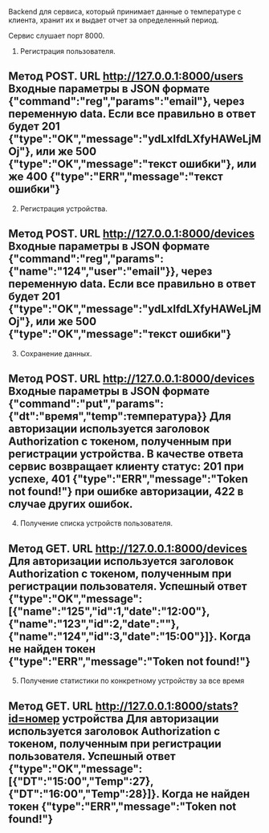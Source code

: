 Backend для сервиса, который принимает данные о температуре с клиента, хранит их и выдает отчет за определенный период.

Сервис слушает порт 8000.

1. Регистрация пользователя.

Метод POST. URL http://127.0.0.1:8000/users
Входные параметры в JSON формате {"command":"reg","params":"email"}, через переменную data. Если все правильно в ответ будет 201 {"type":"OK","message":"ydLxIfdLXfyHAWeLjMOj"}, или же 500 {"type":"OK","message":"текст ошибки"}, или же 400 {"type":"ERR","message":"текст ошибки"} 
--------------------------------------------------------------------------------------------------------------------------------------------------------------------------------
2. Регистрация устройства.

Метод POST. URL http://127.0.0.1:8000/devices
Входные параметры в JSON формате {"command":"reg","params":{"name":"124","user":"email"}}, через переменную data. Если все правильно в ответ будет 201 {"type":"OK","message":"ydLxIfdLXfyHAWeLjMOj"}, или же 500 {"type":"OK","message":"текст ошибки"}
--------------------------------------------------------------------------------------------------------------------------------------------------------------------------------
3. Сохранение данных.

Метод POST. URL http://127.0.0.1:8000/devices
Входные параметры в JSON формате {"command":"put","params":{"dt":"время","temp":температура}}
Для авторизации используется заголовок Authorization с токеном, полученным при регистрации устройства. В качестве ответа сервис возвращает клиенту статус: 201 при успехе, 401 {"type":"ERR","message":"Token not found!"} при ошибке авторизации, 422 в случае других ошибок.
--------------------------------------------------------------------------------------------------------------------------------------------------------------------------------
4. Получение списка устройств пользователя.

Метод GET. URL http://127.0.0.1:8000/devices
Для авторизации используется заголовок Authorization с токеном, полученным при регистрации пользователя. Успешный ответ {"type":"OK","message":[{"name":"125","id":1,"date":"12:00"},{"name":"123","id":2,"date":""},{"name":"124","id":3,"date":"15:00"}]}. Когда не найден токен {"type":"ERR","message":"Token not found!"}
--------------------------------------------------------------------------------------------------------------------------------------------------------------------------------
5. Получение статистики по конкретному устройству за все время

Метод GET. URL http://127.0.0.1:8000/stats?id=номер устройства
Для авторизации используется заголовок Authorization с токеном, полученным при регистрации пользователя. Успешный ответ {"type":"OK","message":[{"DT":"15:00","Temp":27},{"DT":"16:00","Temp":28}]}. Когда не найден токен {"type":"ERR","message":"Token not found!"}
--------------------------------------------------------------------------------------------------------------------------------------------------------------------------------
